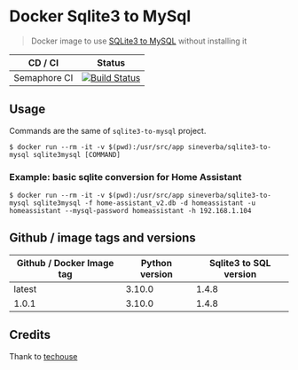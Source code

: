 Docker Sqlite3 to MySql
=======================

> Docker image to use [SQLite3 to MySQL](https://github.com/techouse/sqlite3-to-mysql) without installing it

| CD / CI   | Status |
| --------- | ------ |
| Semaphore CI | [![Build Status](https://sineverba.semaphoreci.com/badges/docker-sqlite3-to-mysql/branches/master.svg)](https://sineverba.semaphoreci.com/projects/docker-sqlite3-to-mysql) |


## Usage

Commands are the same of `sqlite3-to-mysql` project.

`$ docker run --rm -it -v $(pwd):/usr/src/app sineverba/sqlite3-to-mysql sqlite3mysql [COMMAND]`

### Example: basic sqlite conversion for Home Assistant

`$ docker run --rm -it -v $(pwd):/usr/src/app sineverba/sqlite3-to-mysql sqlite3mysql -f home-assistant_v2.db -d homeassistant -u homeassistant --mysql-password homeassistant -h 192.168.1.104`


## Github / image tags and versions

| Github / Docker Image tag | Python version | Sqlite3 to SQL version |
| ------------------------- | -------------- | ---------------------- |
| latest | 3.10.0 | 1.4.8 | linux/arm64/v8,linux/amd64,linux/arm/v6,linux/arm/v7 |
| 1.0.1 | 3.10.0 | 1.4.8 | linux/arm64/v8,linux/amd64,linux/arm/v6,linux/arm/v7 |

## Credits

Thank to [techouse](https://github.com/techouse/sqlite3-to-mysql)